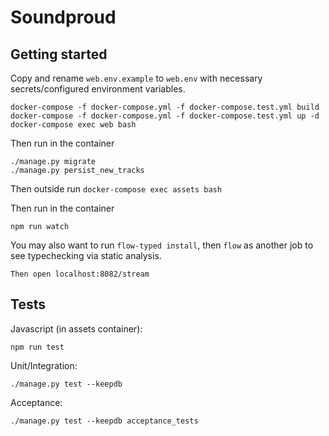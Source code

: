 # Soundproud

## Getting started
Copy and rename `web.env.example` to `web.env` with necessary
secrets/configured environment variables.

`docker-compose -f docker-compose.yml -f docker-compose.test.yml build`
`docker-compose -f docker-compose.yml -f docker-compose.test.yml up -d`
`docker-compose exec web bash`

Then run in the container
```
./manage.py migrate
./manage.py persist_new_tracks
```

Then outside run
`docker-compose exec assets bash`

Then run in the container

```
npm run watch
```

You may also want to run `flow-typed install`, then `flow` as another job to
see typechecking via static analysis.


```
Then open localhost:8082/stream
```


## Tests

Javascript (in assets container):
```
npm run test
```

Unit/Integration:
```
./manage.py test --keepdb
```

Acceptance:
```
./manage.py test --keepdb acceptance_tests
```
